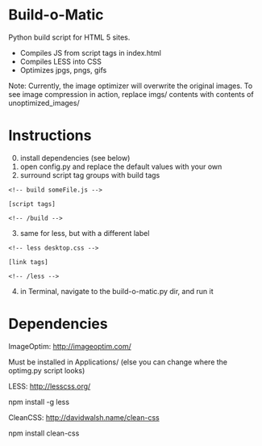 Build-o-Matic
=============

Python build script for HTML 5 sites.

- Compiles JS from script tags in index.html
- Compiles LESS into CSS
- Optimizes jpgs, pngs, gifs

Note: Currently, the image optimizer will overwrite the original images. To see image compression in action, replace
imgs/ contents with contents of unoptimized_images/


Instructions
=============
0. install dependencies (see below)
1. open config.py and replace the default values with your own
2. surround script tag groups with build tags
```
<!-- build someFile.js -->
```

```
[script tags]
```

```
<!-- /build -->
```

3. same for less, but with a different label

```
<!-- less desktop.css -->
```

```
[link tags]
```

```
<!-- /less -->
```

4. in Terminal, navigate to the build-o-matic.py dir, and run it

Dependencies
=============

ImageOptim: http://imageoptim.com/

Must be installed in Applications/ (else you can change where the optimg.py script looks)

LESS: http://lesscss.org/

npm install -g less

CleanCSS: http://davidwalsh.name/clean-css

npm install clean-css




